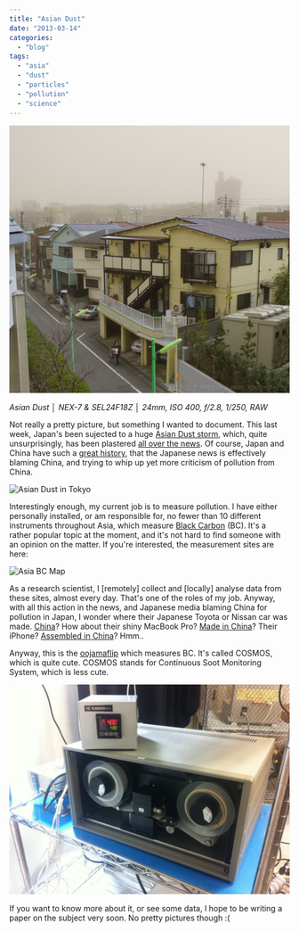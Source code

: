 ```yaml
---
title: "Asian Dust"
date: "2013-03-14"
categories: 
  - "blog"
tags: 
  - "asia"
  - "dust"
  - "particles"
  - "pollution"
  - "science"
---
```


![DSC03687.jpg](/assets/images/86d0b-dsc03687.jpg)

_Asian Dust │ NEX-7 & SEL24F18Z │ 24mm, ISO 400, f/2.8, 1/250, RAW_

Not really a pretty picture, but something I wanted to document. This last week, Japan's been sujected to a huge [Asian Dust storm](http://en.wikipedia.org/wiki/Asian_Dust), which, quite unsurprisingly, has been plastered [all over the news](http://www.japantimes.co.jp/news/2013/03/12/national/tokyo-dust-storm-came-complete-with-china-sand/#.UUE5-lsY3tE "contained yellow sand and particulate matter from China."). Of course, Japan and China have such a [great history](http://en.wikipedia.org/wiki/Sino-Japanese_relations), that the Japanese news is effectively blaming China, and trying to whip up yet more criticism of pollution from China.

![Asian Dust in Tokyo](/assets/images/nn20130312a4a-870x489.jpg "Asian Dust in Tokyo")

Interestingly enough, my current job is to measure pollution. I have either personally installed, or am responsible for, no fewer than 10 different instruments throughout Asia, which measure [Black Carbon](http://en.wikipedia.org/wiki/Black_carbon) (BC). It's a rather popular topic at the moment, and it's not hard to find someone with an opinion on the matter. If you're interested, the measurement sites are here:

![Asia BC Map](/assets/images/ASIA%20Map%20COSMOS.jpg "Asia BC Map")

As a research scientist, I \[remotely\] collect and \[locally\] analyse data from these sites, almost every day. That's one of the roles of my job. Anyway, with all this action in the news, and Japanese media blaming China for pollution in Japan, I wonder where their Japanese Toyota or Nissan car was made. [China](http://blogs.wsj.com/chinarealtime/2012/09/27/japanese-car-plants-in-china-whos-feeling-the-heat/)? How about their shiny MacBook Pro? [Made in China](http://exportforscript.wordpress.com/wp-content/uploads/2013/03/855c3-macbook.jpg)? Their iPhone? [Assembled in China](http://techpinions.com/wp-content/uploads/2011/06/iphone_label.jpg)? Hmm..

Anyway, this is the [oojamaflip](http://www.collinsdictionary.com/dictionary/english/oojamaflip) which measures BC. It's called COSMOS, which is quite cute. COSMOS stands for Continuous Soot Monitoring System, which is less cute.

[![COSMOS](/assets/images/109b8-photo-12-06-01-12-00-11.jpg "COSMOS")](https://exportforscript.wordpress.com/wp-content/uploads/2013/03/109b8-photo-12-06-01-12-00-11.jpg)

If you want to know more about it, or see some data, I hope to be writing a paper on the subject very soon. No pretty pictures though :(
